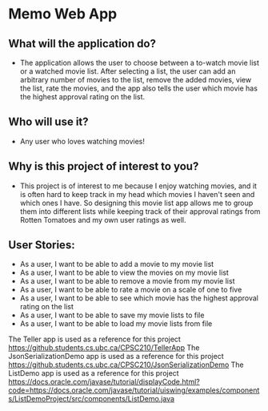 # Memo Web App

## What will the application do?
- The application allows the user to choose between a to-watch movie list or a watched movie list. After selecting a list, the user can add an arbitrary number of movies to the list, remove the added movies, view the list, rate the movies, and the app also tells the user which movie has the highest approval rating on the list.

## Who will use it?
- Any user who loves watching movies!

## Why is this project of interest to you?
- This project is of interest to me because I enjoy watching movies, and it is often hard to keep track in my head which movies I haven't seen and which ones I have. So designing this movie list app allows me to group them into different lists while keeping track of their approval ratings from Rotten Tomatoes and my own user ratings as well.

## User Stories:

- As a user, I want to be able to add a movie to my movie list
- As a user, I want to be able to view the movies on my movie list
- As a user, I want to be able to remove a movie from my movie list
- As a user, I want to be able to rate a movie on a scale of one to five
- As a user, I want to be able to see which movie has the highest approval rating on the list
- As a user, I want to be able to save my movie lists to file
- As a user, I want to be able to load my movie lists from file

The Teller app is used as a reference for this project
https://github.students.cs.ubc.ca/CPSC210/TellerApp
The JsonSerializationDemo app is used as a reference for this project
https://github.students.cs.ubc.ca/CPSC210/JsonSerializationDemo
The ListDemo app is used as a reference for this project
https://docs.oracle.com/javase/tutorial/displayCode.html?code=https://docs.oracle.com/javase/tutorial/uiswing/examples/components/ListDemoProject/src/components/ListDemo.java
